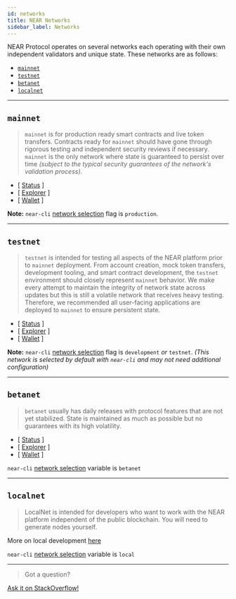 ```yaml
---
id: networks
title: NEAR Networks
sidebar_label: Networks
---
```


NEAR Protocol operates on several networks each operating with their own independent validators and unique state. These networks are as follows:

* [`mainnet`](/docs/roles/developer/networks#mainnet)
* [`testnet`](/docs/roles/developer/networks#testnet)
* [`betanet`](/docs/roles/developer/networks#betanet)
* [`localnet`](/docs/roles/developer/networks#localnet)
  
---

## `mainnet`

> `mainnet` is for production ready smart contracts and live token transfers. Contracts ready for `mainnet` should have gone through rigorous testing and independent security reviews if necessary. `mainnet` is the only network where state is guaranteed to persist over time _(subject to the typical security guarantees of the network's validation process)_.

* [ [Status](https://rpc.mainnet.near.org/status) ]
* [ [Explorer](https://explorer.near.org) ]
* [ [Wallet](https://wallet.near.org) ]

**Note:** `near-cli` [network selection](/docs/development/near-cli#network-selection) flag is `production`.

---

## `testnet`

> `testnet` is intended for testing all aspects of the NEAR platform prior to `mainnet` deployment. From account creation, mock token transfers, development tooling, and smart contract development, the `testnet` environment should closely represent `mainnet` behavior. We make every attempt to maintain the integrity of network state across updates but this is still a volatile network that receives heavy testing. Therefore, we recommended all user-facing applications are deployed to `mainnet` to ensure persistent state.

* [ [Status](https://rpc.testnet.near.org/status) ]
* [ [Explorer](https://explorer.testnet.near.org) ]
* [ [Wallet](https://wallet.testnet.near.org) ]

**Note:** `near-cli` [network selection](/docs/development/near-cli#network-selection) flag is `development` _or_ `testnet`. _(This network is selected by default with `near-cli` and may not need additional configuration)_

---

## `betanet`

> `betanet` usually has daily releases with protocol features that are not yet stabilized. State is maintained as much as possible but no guarantees with its high volatility.

* [ [Status](https://rpc.betanet.near.org/status) ]
* [ [Explorer](https://explorer.betanet.near.org) ]
* [ [Wallet](https://wallet.betanet.near.org) ]

`near-cli` [network selection](/docs/development/near-cli#network-selection) variable is `betanet`

---

## `localnet`

> LocalNet is intended for developers who want to work with the NEAR platform independent of the public blockchain. You will need to generate nodes yourself.

More on local development [here](/docs/local-setup/local-dev-testnet)

`near-cli` [network selection](/docs/development/near-cli#network-selection) variable is `local`

---

>Got a question?
<a href="https://stackoverflow.com/questions/tagged/nearprotocol">
  <h8>Ask it on StackOverflow!</h8>
</a>
